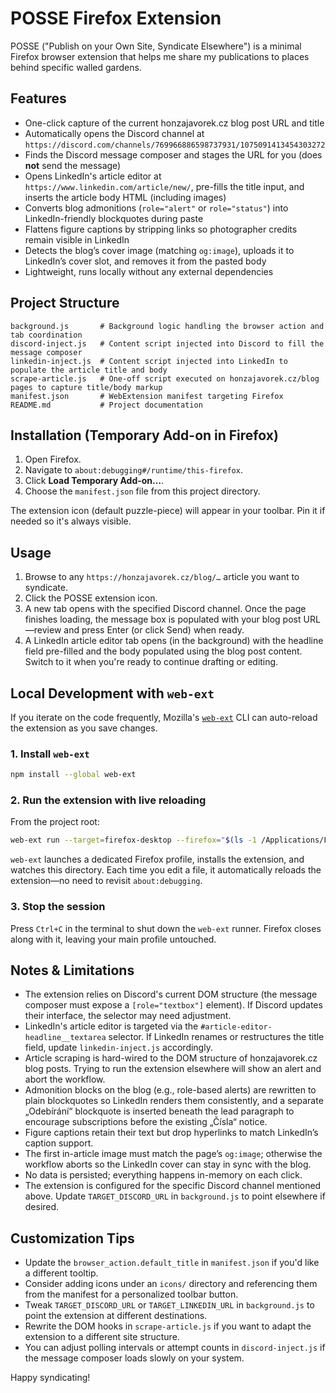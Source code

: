 # POSSE Firefox Extension

POSSE ("Publish on your Own Site, Syndicate Elsewhere") is a minimal Firefox browser extension that helps me share my publications to places behind specific walled gardens.

## Features

- One-click capture of the current honzajavorek.cz blog post URL and title
- Automatically opens the Discord channel at `https://discord.com/channels/769966886598737931/1075091413454303272`
- Finds the Discord message composer and stages the URL for you (does **not** send the message)
- Opens LinkedIn's article editor at `https://www.linkedin.com/article/new/`, pre-fills the title input, and inserts the article body HTML (including images)
- Converts blog admonitions (`role="alert"` or `role="status"`) into LinkedIn-friendly blockquotes during paste
- Flattens figure captions by stripping links so photographer credits remain visible in LinkedIn
- Detects the blog’s cover image (matching `og:image`), uploads it to LinkedIn’s cover slot, and removes it from the pasted body
- Lightweight, runs locally without any external dependencies

## Project Structure

```
background.js       # Background logic handling the browser action and tab coordination
discord-inject.js   # Content script injected into Discord to fill the message composer
linkedin-inject.js  # Content script injected into LinkedIn to populate the article title and body
scrape-article.js   # One-off script executed on honzajavorek.cz/blog pages to capture title/body markup
manifest.json       # WebExtension manifest targeting Firefox
README.md           # Project documentation
```

## Installation (Temporary Add-on in Firefox)

1. Open Firefox.
2. Navigate to `about:debugging#/runtime/this-firefox`.
3. Click **Load Temporary Add-on…**.
4. Choose the `manifest.json` file from this project directory.

The extension icon (default puzzle-piece) will appear in your toolbar. Pin it if needed so it's always visible.

## Usage

1. Browse to any `https://honzajavorek.cz/blog/…` article you want to syndicate.
2. Click the POSSE extension icon.
3. A new tab opens with the specified Discord channel. Once the page finishes loading, the message box is populated with your blog post URL—review and press Enter (or click Send) when ready.
4. A LinkedIn article editor tab opens (in the background) with the headline field pre-filled and the body populated using the blog post content. Switch to it when you're ready to continue drafting or editing.

## Local Development with `web-ext`

If you iterate on the code frequently, Mozilla's [`web-ext`](https://extensionworkshop.com/documentation/develop/web-ext-command-reference/) CLI can auto-reload the extension as you save changes.

### 1. Install `web-ext`

```bash
npm install --global web-ext
```

### 2. Run the extension with live reloading

From the project root:

```bash
web-ext run --target=firefox-desktop --firefox="$(ls -1 /Applications/Firefox.app/Contents/MacOS/firefox)"
```

`web-ext` launches a dedicated Firefox profile, installs the extension, and watches this directory. Each time you edit a file, it automatically reloads the extension—no need to revisit `about:debugging`.

### 3. Stop the session

Press `Ctrl+C` in the terminal to shut down the `web-ext` runner. Firefox closes along with it, leaving your main profile untouched.

## Notes & Limitations

- The extension relies on Discord's current DOM structure (the message composer must expose a `[role="textbox"]` element). If Discord updates their interface, the selector may need adjustment.
- LinkedIn's article editor is targeted via the `#article-editor-headline__textarea` selector. If LinkedIn renames or restructures the title field, update `linkedin-inject.js` accordingly.
- Article scraping is hard-wired to the DOM structure of honzajavorek.cz blog posts. Trying to run the extension elsewhere will show an alert and abort the workflow.
- Admonition blocks on the blog (e.g., role-based alerts) are rewritten to plain blockquotes so LinkedIn renders them consistently, and a separate „Odebírání“ blockquote is inserted beneath the lead paragraph to encourage subscriptions before the existing „Čísla“ notice.
- Figure captions retain their text but drop hyperlinks to match LinkedIn’s caption support.
- The first in-article image must match the page’s `og:image`; otherwise the workflow aborts so the LinkedIn cover can stay in sync with the blog.
- No data is persisted; everything happens in-memory on each click.
- The extension is configured for the specific Discord channel mentioned above. Update `TARGET_DISCORD_URL` in `background.js` to point elsewhere if desired.

## Customization Tips

- Update the `browser_action.default_title` in `manifest.json` if you'd like a different tooltip.
- Consider adding icons under an `icons/` directory and referencing them from the manifest for a personalized toolbar button.
- Tweak `TARGET_DISCORD_URL` or `TARGET_LINKEDIN_URL` in `background.js` to point the extension at different destinations.
- Rewrite the DOM hooks in `scrape-article.js` if you want to adapt the extension to a different site structure.
- You can adjust polling intervals or attempt counts in `discord-inject.js` if the message composer loads slowly on your system.

Happy syndicating!
